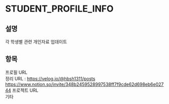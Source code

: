 # STUDENT_PROFILE_INFO
설명
---
각 학생별 관련 개인자료 업데이트 

항목
---
프로필 URL <br/>
정리 URL : [ https://velog.io/@hbsh1311/posts <br/>](https://www.notion.so/invite/348b2459528997538ff7f9cde62d698eb6e02744)https://www.notion.so/invite/348b2459528997538ff7f9cde62d698eb6e02744
프로젝트 URL <br/>
기타 
